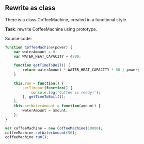 ## Rewrite as class
There is a class CoffeeMachine, created in a functional style.

**Task**: rewrite CoffeeMachine using prototype.

Source code:

```javascript
function CoffeeMachine(power) {
	var waterAmount = 0;
	var WATER_HEAT_CAPACITY = 4200;
	
    function getTimeToBoil() {
		return waterAmount * WATER_HEAT_CAPACITY * 80 / power;
	}
  	
    this.run = function() {
    	setTimeout(function() {
			console.log('Coffee is ready!');
    	}, getTimeToBoil());
	};
	this.setWaterAmount = function(amount) {
		waterAmount = amount;
	};
}

var coffeeMachine = new CoffeeMachine(10000);
coffeeMachine.setWaterAmount(50);
coffeeMachine.run();
```

